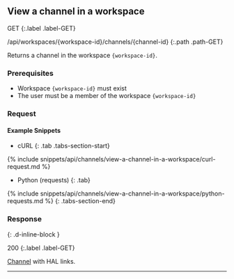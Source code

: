 ## View a channel in a workspace

GET
{:.label .label-GET}

/api/workspaces/{workspace-id}/channels/{channel-id}
{:.path .path-GET}

Returns a channel in the workspace `{workspace-id}`.

### Prerequisites
- Workspace `{workspace-id}` must exist
- The user must be a member of the workspace `{workspace-id}`

### Request
#### Example Snippets
- cURL
{: .tab .tabs-section-start}

{% include snippets/api/channels/view-a-channel-in-a-workspace/curl-request.md %}

- Python (requests)
{: .tab}

{% include snippets/api/channels/view-a-channel-in-a-workspace/python-requests.md %}
{: .tabs-section-end}

### Response
{: .d-inline-block }

200
{:.label .label-GET}

[Channel](#channel) with HAL links.

---
